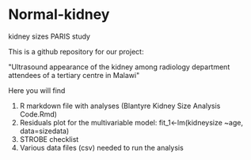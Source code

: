 # Normal-kidney
kidney sizes
PARIS study

This is a github repository for our project:

"Ultrasound appearance of the kidney among radiology department attendees of a tertiary centre in Malawi"

Here you will find

1. R markdown file with analyses (Blantyre Kidney Size Analysis Code.Rmd)
2. Residuals plot for the multivariable model: fit_1<-lm(kidneysize ~age, data=sizedata)
3. STROBE checklist
4. Various data files (csv) needed to run the analysis
